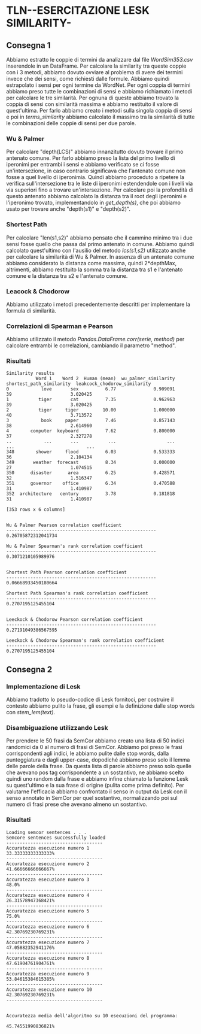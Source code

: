 # TLN--ESERCITAZIONE LESK SIMILARITY-

## Consegna 1

Abbiamo estratto le coppie di termini da analizzare dal file *WordSim353.csv* inserendole in un DataFrame.
Per calcolare la similarity tra queste coppie con i 3 metodi, abbiamo dovuto ovviare al problema di avere dei termini invece che dei sensi, come richiesti dalle formule. Abbiamo quindi estrapolato i sensi per ogni termine da WordNet. Per ogni coppia di termini abbiamo preso tutte le combinazioni di sensi e abbiamo richiamato i metodi per calcolare le tre similarità. Per ognuna di queste abbiamo trovato la coppia di sensi con similarità massima e abbiamo restituito il valore di quest'ultima.
Per farlo abbiamo creato i metodi sulla singola coppia di sensi e poi in *terms_similarity* abbiamo calcolato il massimo tra la similarità di tutte le combinazioni delle coppie di sensi per due parole.


### Wu & Palmer

Per calcolare "depth(LCS)" abbiamo innanzitutto dovuto trovare il primo antenato comune. Per farlo abbiamo preso la lista del primo livello di iperonimi per entrambi i sensi e abbiamo verificato se ci fosse un'intersezione, in caso contrario significava che l'antenato comune non fosse a quel livello di iperonimia. Quindi abbiamo proceduto a ripetere la verifica sull'intersezione tra le liste di iperonimi estendendole con i livelli via via superiori fino a trovare un'intersezione. Per calcolare poi la profondità di questo antenato abbiamo calcolato la distanza tra il root degli iperonimi e l'iperonimo trovato, implementandolo in *get_depth(s)*, che poi abbiamo usato per trovare anche "depth(s1)" e "depth(s2)".


### Shortest Path

Per calcolare "len(s1,s2)" abbiamo pensato che il cammino minimo tra i due sensi fosse quello che passa dal primo antenato in comune. Abbiamo quindi calcolato quest'ultimo con l'ausilio del metodo *lcs(s1,s2)* utilizzato anche per calcolare la similarità di Wu & Palmer. In assenza di un antenato comune abbiamo considerato la distanza come massima, quindi 2*depthMax, altrimenti, abbiamo restituito la somma tra la distanza tra s1 e l'antenato comune e la distanza tra s2 e l'antenato comune.

### Leacock & Chodorow

Abbiamo utilizzato i metodi precedentemente descritti per implementare la formula di similarità.

### Correlazioni di Spearman e Pearson

Abbiamo utilizzato il metodo *Pandas.DataFrame.corr(serie, method)* per calcolare entrambi le correlazioni, cambiando il parametro "method".

### Risultati

```
Similarity results
           Word 1    Word 2  Human (mean)  wu_palmer_similarity  shortest_path_similarity  leakcock_chodorow_similarity
0            love       sex          6.77              0.909091                        39                      3.020425
1           tiger       cat          7.35              0.962963                        39                      3.020425
2           tiger     tiger         10.00              1.000000                        40                      3.713572
3            book     paper          7.46              0.857143                        38                      2.614960
4        computer  keyboard          7.62              0.800000                        37                      2.327278
..            ...       ...           ...                   ...                       ...                           ...
348        shower     flood          6.03              0.533333                        36                      2.104134
349       weather  forecast          8.34              0.000000                        27                      1.074515
350      disaster      area          6.25              0.428571                        32                      1.516347
351      governor    office          6.34              0.470588                        31                      1.410987
352  architecture   century          3.78              0.181818                        31                      1.410987

[353 rows x 6 columns]


Wu & Palmer Pearson correlation coefficient
--------------------------------------------------------
0.26705872312041734

Wu & Palmer Spearman's rank correlation coefficient
--------------------------------------------------------
0.3071210105989976


Shortest Path Pearson correlation coefficient
--------------------------------------------------------
0.06668933450180664

Shortest Path Spearman's rank correlation coefficient
--------------------------------------------------------
0.2707195125455104


Leeckock & Chodorow Pearson correlation coefficient
--------------------------------------------------------
0.27191049386567595

Leeckock & Chodorow Spearman's rank correlation coefficient
--------------------------------------------------------
0.2707195125455104
```


## Consegna 2

### Implementazione di Lesk 

Abbiamo tradotto lo pseudo-codice di Lesk fornitoci, per costruire il contesto abbiamo pulito la frase, gli esempi e la definizione dalle stop words con *stem_lem(text)*.

### Disambiguazione utilizzando Lesk

Per prendere le 50 frasi da SemCor abbiamo creato una lista di 50 indici randomici da 0 al numero di frasi di SemCor. Abbiamo poi preso le frasi corrispondenti agli indici, le abbiamo pulite dalle stop words, dalla punteggiatura e dagli upper-case, dopodiché abbiamo preso solo il lemma delle parole della frase. Da questa lista di parole abbiamo preso solo quelle che avevano pos tag corrispondente a un sostantivo, ne abbiamo scelto quindi uno random dalla frase e abbiamo infine chiamato la funzione Lesk su quest'ultimo e la sua frase di origine (pulita come prima definito). 
Per valutarne l'efficacia abbiamo confrontato il senso in output da Lesk con il senso annotato in SemCor per quel sostantivo, normalizzando poi sul numero di frasi prese che avevano almeno un sostantivo.

### Risultati
```
Loading semcor sentences . . .
Semcore sentences successfully loaded
------------------------------------
Accuratezza esecuzione numero 1
33.33333333333333%
------------------------------------
Accuratezza esecuzione numero 2
41.66666666666667%
------------------------------------
Accuratezza esecuzione numero 3
48.0%
------------------------------------
Accuratezza esecuzione numero 4
26.31578947368421%
------------------------------------
Accuratezza esecuzione numero 5
75.0%
------------------------------------
Accuratezza esecuzione numero 6
42.30769230769231%
------------------------------------
Accuratezza esecuzione numero 7
47.05882352941176%
------------------------------------
Accuratezza esecuzione numero 8
47.61904761904761%
------------------------------------
Accuratezza esecuzione numero 9
53.84615384615385%
------------------------------------
Accuratezza esecuzione numero 10
42.30769230769231%
------------------------------------


Accuratezza media dell'algoritmo su 10 esecuzioni del programma:

45.74551990836821%
```
